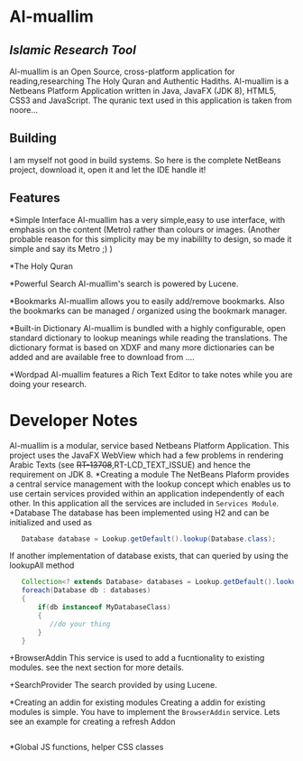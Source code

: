 Al-muallim
================================
_Islamic Research Tool_
--------------------------------
Al-muallim is an Open Source, cross-platform application for reading,researching The Holy Quran and Authentic Hadiths. 
Al-muallim is a Netbeans Platform Application written in Java, JavaFX (JDK 8), HTML5, CSS3 and JavaScript.
The quranic text used in this application is taken from noore...

Building
--------
I am myself not good in build systems. So here is the complete NetBeans project, download it, open it and let the IDE handle it!

Features
--------
*Simple Interface
Al-muallim has a very simple,easy to use interface, with emphasis on the content (Metro) rather than colours or images. (Another probable reason for this simplicity may be my inabililty to design, so made it simple and say its Metro ;) )

*The Holy Quran

*Powerful Search
Al-muallim's search is powered by Lucene. 

*Bookmarks
Al-muallim allows you to easily add/remove bookmarks. Also the bookmarks can be managed / organized using the bookmark manager.

*Built-in Dictionary
Al-muallim is bundled with a highly configurable, open standard dictionary to lookup meanings while reading the translations. The dictionary format is based on XDXF and many more dictionaries can be added and are available free to download from ....


*Wordpad
Al-muallim features a Rich Text Editor to take notes while you are doing your research.

Developer Notes
==============
Al-muallim is a modular, service based Netbeans Platform Application. This project uses the JavaFX WebView which had a few problems in rendering Arabic Texts (see ~~RT-13708~~,RT-LCD_TEXT_ISSUE) and hence the requirement on JDK 8.
*Creating a module
The NetBeans Plaform provides a central service management with the lookup concept which enables 
us to use certain services provided within an application independently of each other. In this application all the services are included in ```Services Module```.
+Database
The database has been implemented using H2 and can be initialized and used as
```java
   Database database = Lookup.getDefault().lookup(Database.class);
```
If another implementation of database exists, that can queried by using the lookupAll method
```java
   Collection<? extends Database> databases = Lookup.getDefault().lookupAll(Database.class);
   foreach(Database db : databases)
   {
       if(db instanceof MyDatabaseClass)
       {
          //do your thing
       }
   }
```

+BrowserAddin
This service is used to add a fucntionality to existing modules.
see the next section for more details.

+SearchProvider
The search provided by using Lucene.

*Creating an addin for existing modules
Creating a addin for existing modules is simple. You have to implement the ```BrowserAddin``` service.
Lets see an example for creating a refresh Addon
```java
```
*Global JS functions, helper CSS classes